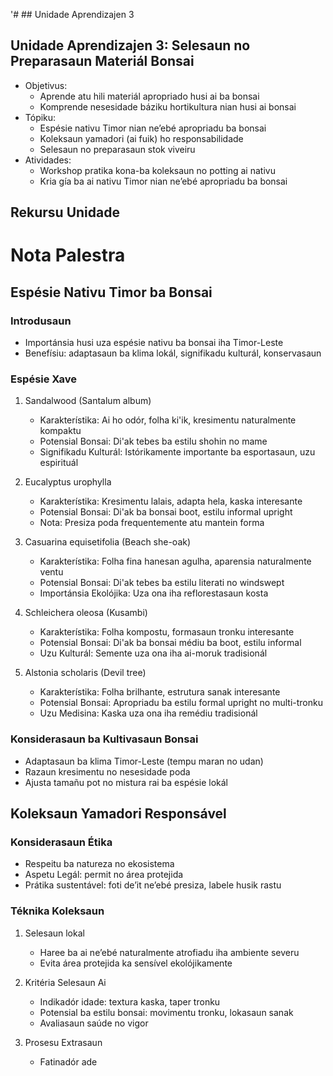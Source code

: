 '# ## Unidade Aprendizajen 3

## Unidade Aprendizajen 3: Selesaun no Preparasaun Materiál Bonsai
- Objetivus:
  * Aprende atu hili materiál apropriado husi ai ba bonsai
  * Komprende nesesidade báziku hortikultura nian husi ai bonsai
- Tópiku:
  * Espésie nativu Timor nian ne’ebé apropriadu ba bonsai
  * Koleksaun yamadori (ai fuik) ho responsabilidade
  * Selesaun no preparasaun stok viveiru
- Atividades:
  * Workshop pratika kona-ba koleksaun no potting ai nativu
  * Kria gía ba ai nativu Timor nian ne’ebé apropriadu ba bonsai

## Rekursu Unidade

# Nota Palestra

## Espésie Nativu Timor ba Bonsai

### Introdusaun
- Importánsia husi uza espésie nativu ba bonsai iha Timor-Leste
- Benefísiu: adaptasaun ba klima lokál, signifikadu kulturál, konservasaun

### Espésie Xave

1. Sandalwood (Santalum album)
   - Karakterístika: Ai ho odór, folha ki'ik, kresimentu naturalmente kompaktu
   - Potensial Bonsai: Di'ak tebes ba estilu shohin no mame
   - Signifikadu Kulturál: Istórikamente importante ba esportasaun, uzu espirituál

2. Eucalyptus urophylla
   - Karakterístika: Kresimentu lalais, adapta hela, kaska interesante
   - Potensial Bonsai: Di'ak ba bonsai boot, estilu informal upright
   - Nota: Presiza poda frequentemente atu mantein forma

3. Casuarina equisetifolia (Beach she-oak)
   - Karakterístika: Folha fina hanesan agulha, aparensia naturalmente ventu
   - Potensial Bonsai: Di'ak tebes ba estilu literati no windswept
   - Importánsia Ekolójika: Uza ona iha reflorestasaun kosta

4. Schleichera oleosa (Kusambi)
   - Karakterístika: Folha kompostu, formasaun tronku interesante
   - Potensial Bonsai: Di'ak ba bonsai médiu ba boot, estilu informal
   - Uzu Kulturál: Semente uza ona iha ai-moruk tradisionál

5. Alstonia scholaris (Devil tree)
   - Karakterístika: Folha brilhante, estrutura sanak interesante
   - Potensial Bonsai: Apropriadu ba estilu formal upright no multi-tronku
   - Uzu Medisina: Kaska uza ona iha remédiu tradisionál

### Konsiderasaun ba Kultivasaun Bonsai
- Adaptasaun ba klima Timor-Leste (tempu maran no udan)
- Razaun kresimentu no nesesidade poda
- Ajusta tamañu pot no mistura rai ba espésie lokál

## Koleksaun Yamadori Responsável

### Konsiderasaun Étika
- Respeitu ba natureza no ekosistema
- Aspetu Legál: permit no área protejida
- Prátika sustentável: foti de’it ne’ebé presiza, labele husik rastu

### Téknika Koleksaun
1. Selesaun lokal
   - Haree ba ai ne’ebé naturalmente atrofiadu iha ambiente severu
   - Evita área protejida ka sensível ekolójikamente

2. Kritéria Selesaun Ai
   - Indikadór idade: textura kaska, taper tronku
   - Potensial ba estilu bonsai: movimentu tronku, lokasaun sanak
   - Avaliasaun saúde no vigor

3. Prosesu Extrasaun
   - Fatinadór ade